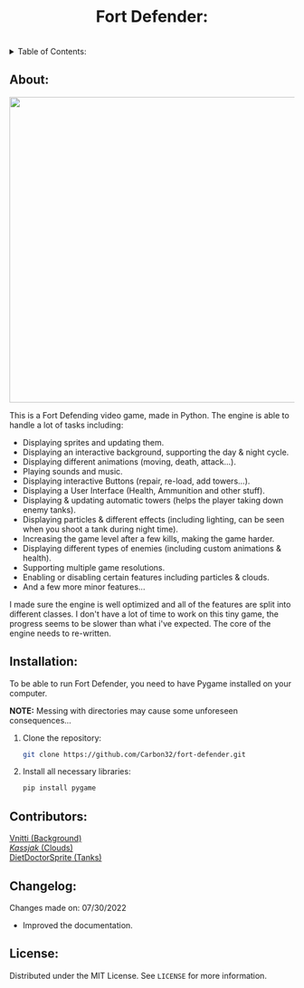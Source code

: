 <h1 align="center">Fort Defender:</h1><br>

<details>
  <summary>Table of Contents: </summary>
  <ol>
    <li>
      <a href="#about">About</a>
      <ul>
      </ul>
    </li>
    <li>
      <a href="#installation">Installation</a>
      <ul>
      </ul>
    </li>
    <li><a href="#contributors">Contributors</a></li>
    <li><a href="#changelog">Changelog</a></li>
    <li><a href="#license">License</a></li>
  </ol>
</details>


## About:

<img src = "https://i.imgur.com/v5JnN81.png" width = 960 height = 540>


This is a Fort Defending video game, made in Python. The engine is able to handle a lot of tasks including: 

* Displaying sprites and updating them.
* Displaying an interactive background, supporting the day & night cycle.
* Displaying different animations (moving, death, attack...).
* Playing sounds and music.
* Displaying interactive Buttons (repair, re-load, add towers...).
* Displaying a User Interface (Health, Ammunition and other stuff).
* Displaying & updating automatic towers (helps the player taking down enemy tanks).
* Displaying particles & different effects (including lighting, can be seen when you shoot a tank during night time).
* Increasing the game level after a few kills, making the game harder. 
* Displaying different types of enemies (including custom animations & health).
* Supporting multiple game resolutions.
* Enabling or disabling certain features including particles & clouds.
* And a few more minor features...

I made sure the engine is well optimized and all of the features are split into different classes. I don't have a lot of time to work on this tiny game, the progress seems to be slower than what i've expected. The core of the engine needs to re-written.

## Installation:

To be able to run Fort Defender, you need to have Pygame installed on your computer.

<b>NOTE:</b> Messing with directories may cause some unforeseen consequences...

1. Clone the repository: 

   ```sh
   git clone https://github.com/Carbon32/fort-defender.git
   ```
2. Install all necessary libraries:

    ```sh
    pip install pygame
    ```

## Contributors:

<a href="https://vnitti.itch.io">Vnitti (Background)</a><br>
<a href="https://kassjak.itch.io">_Kassjak_ (Clouds)</a><br>
<a href="https://www.deviantart.com/dietdoctorsprite">DietDoctorSprite (Tanks)</a><br>

## Changelog:

Changes made on: 07/30/2022

* Improved the documentation.

## License:

Distributed under the MIT License. See `LICENSE` for more information.

